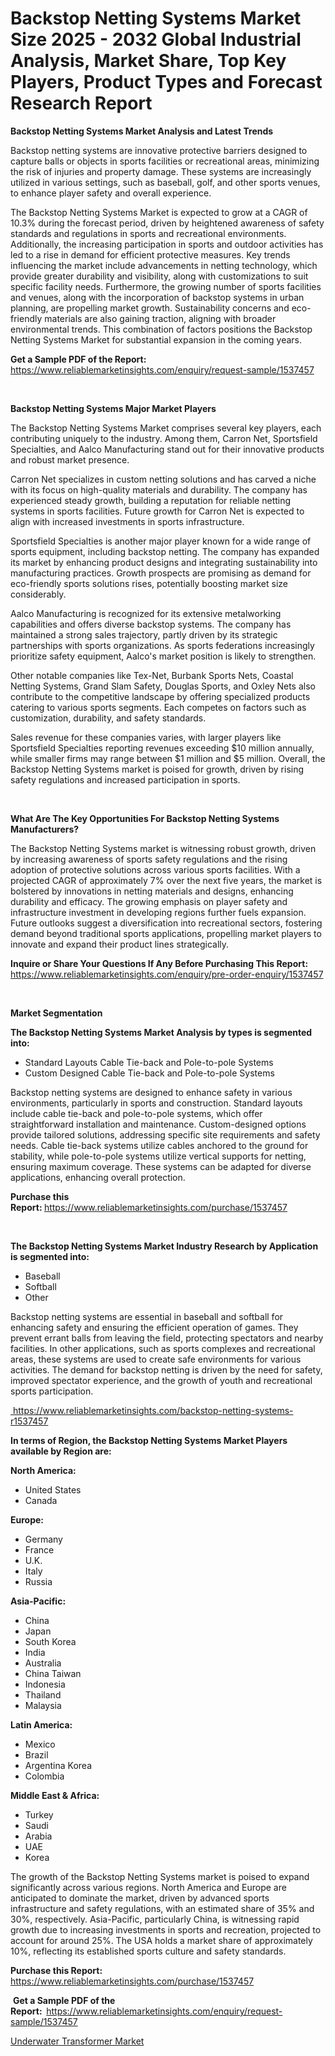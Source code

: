 <p><h1>Backstop Netting Systems Market Size 2025 - 2032 Global Industrial Analysis, Market Share, Top Key Players, Product Types and Forecast Research Report</h1></p><p><strong>Backstop Netting Systems Market Analysis and Latest Trends</strong></p>
<p><p>Backstop netting systems are innovative protective barriers designed to capture balls or objects in sports facilities or recreational areas, minimizing the risk of injuries and property damage. These systems are increasingly utilized in various settings, such as baseball, golf, and other sports venues, to enhance player safety and overall experience.</p><p>The Backstop Netting Systems Market is expected to grow at a CAGR of 10.3% during the forecast period, driven by heightened awareness of safety standards and regulations in sports and recreational environments. Additionally, the increasing participation in sports and outdoor activities has led to a rise in demand for efficient protective measures. Key trends influencing the market include advancements in netting technology, which provide greater durability and visibility, along with customizations to suit specific facility needs. Furthermore, the growing number of sports facilities and venues, along with the incorporation of backstop systems in urban planning, are propelling market growth. Sustainability concerns and eco-friendly materials are also gaining traction, aligning with broader environmental trends. This combination of factors positions the Backstop Netting Systems Market for substantial expansion in the coming years.</p></p>
<p><strong>Get a Sample PDF of the Report:&nbsp;</strong> <a href="https://www.reliablemarketinsights.com/enquiry/request-sample/1537457?utm_campaign=2885&utm_medium=2&utm_source=Github&utm_content=ia&utm_term=10042025&utm_id=backstop-netting-systems">https://www.reliablemarketinsights.com/enquiry/request-sample/1537457</a></p>
<p>&nbsp;</p>
<p><strong>Backstop Netting Systems Major Market Players</strong></p>
<p><p>The Backstop Netting Systems Market comprises several key players, each contributing uniquely to the industry. Among them, Carron Net, Sportsfield Specialties, and Aalco Manufacturing stand out for their innovative products and robust market presence.</p><p>Carron Net specializes in custom netting solutions and has carved a niche with its focus on high-quality materials and durability. The company has experienced steady growth, building a reputation for reliable netting systems in sports facilities. Future growth for Carron Net is expected to align with increased investments in sports infrastructure.</p><p>Sportsfield Specialties is another major player known for a wide range of sports equipment, including backstop netting. The company has expanded its market by enhancing product designs and integrating sustainability into manufacturing practices. Growth prospects are promising as demand for eco-friendly sports solutions rises, potentially boosting market size considerably.</p><p>Aalco Manufacturing is recognized for its extensive metalworking capabilities and offers diverse backstop systems. The company has maintained a strong sales trajectory, partly driven by its strategic partnerships with sports organizations. As sports federations increasingly prioritize safety equipment, Aalco's market position is likely to strengthen.</p><p>Other notable companies like Tex-Net, Burbank Sports Nets, Coastal Netting Systems, Grand Slam Safety, Douglas Sports, and Oxley Nets also contribute to the competitive landscape by offering specialized products catering to various sports segments. Each competes on factors such as customization, durability, and safety standards.</p><p>Sales revenue for these companies varies, with larger players like Sportsfield Specialties reporting revenues exceeding $10 million annually, while smaller firms may range between $1 million and $5 million. Overall, the Backstop Netting Systems market is poised for growth, driven by rising safety regulations and increased participation in sports.</p></p>
<p>&nbsp;</p>
<p><strong>What Are The Key Opportunities For Backstop Netting Systems Manufacturers?</strong></p>
<p><p>The Backstop Netting Systems market is witnessing robust growth, driven by increasing awareness of sports safety regulations and the rising adoption of protective solutions across various sports facilities. With a projected CAGR of approximately 7% over the next five years, the market is bolstered by innovations in netting materials and designs, enhancing durability and efficacy. The growing emphasis on player safety and infrastructure investment in developing regions further fuels expansion. Future outlooks suggest a diversification into recreational sectors, fostering demand beyond traditional sports applications, propelling market players to innovate and expand their product lines strategically.</p></p>
<p><strong>Inquire or Share Your Questions If Any Before Purchasing This Report:</strong> <a href="https://www.reliablemarketinsights.com/enquiry/pre-order-enquiry/1537457?utm_campaign=2885&utm_medium=2&utm_source=Github&utm_content=ia&utm_term=10042025&utm_id=backstop-netting-systems">https://www.reliablemarketinsights.com/enquiry/pre-order-enquiry/1537457</a></p>
<p>&nbsp;</p>
<p><strong>Market Segmentation</strong></p>
<p><strong>The Backstop Netting Systems Market Analysis by types is segmented into:</strong></p>
<p><ul><li>Standard Layouts Cable Tie-back and Pole-to-pole Systems</li><li>Custom Designed Cable Tie-back and Pole-to-pole Systems</li></ul></p>
<p><p>Backstop netting systems are designed to enhance safety in various environments, particularly in sports and construction. Standard layouts include cable tie-back and pole-to-pole systems, which offer straightforward installation and maintenance. Custom-designed options provide tailored solutions, addressing specific site requirements and safety needs. Cable tie-back systems utilize cables anchored to the ground for stability, while pole-to-pole systems utilize vertical supports for netting, ensuring maximum coverage. These systems can be adapted for diverse applications, enhancing overall protection.</p></p>
<p><strong>Purchase this Report:&nbsp;</strong><a href="https://www.reliablemarketinsights.com/purchase/1537457?utm_campaign=2885&utm_medium=2&utm_source=Github&utm_content=ia&utm_term=10042025&utm_id=backstop-netting-systems">https://www.reliablemarketinsights.com/purchase/1537457</a></p>
<p>&nbsp;</p>
<p><strong>The Backstop Netting Systems Market Industry Research by Application is segmented into:</strong></p>
<p><ul><li>Baseball</li><li>Softball</li><li>Other</li></ul></p>
<p><p>Backstop netting systems are essential in baseball and softball for enhancing safety and ensuring the efficient operation of games. They prevent errant balls from leaving the field, protecting spectators and nearby facilities. In other applications, such as sports complexes and recreational areas, these systems are used to create safe environments for various activities. The demand for backstop netting is driven by the need for safety, improved spectator experience, and the growth of youth and recreational sports participation.</p></p>
<p><a href="https://www.reliablemarketinsights.com/backstop-netting-systems-r1537457?utm_campaign=2885&utm_medium=2&utm_source=Github&utm_content=ia&utm_term=10042025&utm_id=backstop-netting-systems">&nbsp;https://www.reliablemarketinsights.com/backstop-netting-systems-r1537457</a></p>
<p><strong>In terms of Region, the Backstop Netting Systems Market Players available by Region are:</strong></p>
<p>
    <p> <strong> North America: </strong>
        <ul>
            <li>United States</li>
            <li>Canada</li>
        </ul>
        </p> 
    <p> <strong> Europe: </strong>
        <ul>
            <li>Germany</li>
            <li>France</li>
            <li>U.K.</li>
            <li>Italy</li>
            <li>Russia</li>
        </ul>
        </p> 
    <p> <strong> Asia-Pacific: </strong>
        <ul>
            <li>China</li>
            <li>Japan</li>
            <li>South Korea</li>
            <li>India</li>
            <li>Australia</li>
            <li>China Taiwan</li>
            <li>Indonesia</li>
            <li>Thailand</li>
            <li>Malaysia</li>
        </ul>
        </p> 
    <p> <strong> Latin America: </strong>
        <ul>
            <li>Mexico</li>
            <li>Brazil</li>
            <li>Argentina Korea</li>
            <li>Colombia</li>
        </ul>
        </p> 
    <p> <strong> Middle East & Africa: </strong>
        <ul>
            <li>Turkey</li>
            <li>Saudi</li>
            <li>Arabia</li>
            <li>UAE</li>
            <li>Korea</li>
        </ul>
    </p>
    </p>
<p><p>The growth of the Backstop Netting Systems market is poised to expand significantly across various regions. North America and Europe are anticipated to dominate the market, driven by advanced sports infrastructure and safety regulations, with an estimated share of 35% and 30%, respectively. Asia-Pacific, particularly China, is witnessing rapid growth due to increasing investments in sports and recreation, projected to account for around 25%. The USA holds a market share of approximately 10%, reflecting its established sports culture and safety standards.</p></p>
<p><strong>Purchase this Report: </strong><a href="https://www.reliablemarketinsights.com/purchase/1537457?utm_campaign=2885&utm_medium=2&utm_source=Github&utm_content=ia&utm_term=10042025&utm_id=backstop-netting-systems">https://www.reliablemarketinsights.com/purchase/1537457</a></p>
<p>&nbsp;<strong>Get a Sample PDF of the Report:&nbsp;&nbsp;</strong><a href="https://www.reliablemarketinsights.com/enquiry/request-sample/1537457?utm_campaign=2885&utm_medium=2&utm_source=Github&utm_content=ia&utm_term=10042025&utm_id=backstop-netting-systems">https://www.reliablemarketinsights.com/enquiry/request-sample/1537457</a></p>
<p><strong></strong></p>
<p><p><a href="https://github.com/cordaysamaya/Market-Research-Report-List-1/blob/main/underwater-transformer-market.md?utm_campaign=2885&utm_medium=2&utm_source=Github&utm_content=ia&utm_term=10042025&utm_id=backstop-netting-systems">Underwater Transformer Market</a></p></p>